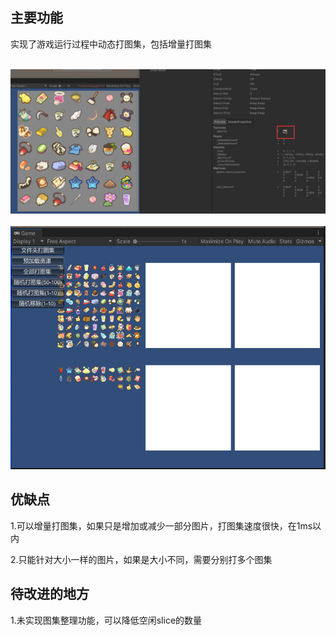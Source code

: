 
## 主要功能


实现了游戏运行过程中动态打图集，包括增量打图集

<br><img src='image/1.png'><br>
<br><img src='image/2.png'><br>



## 优缺点
1.可以增量打图集，如果只是增加或减少一部分图片，打图集速度很快，在1ms以内

2.只能针对大小一样的图片，如果是大小不同，需要分别打多个图集


## 待改进的地方
1.未实现图集整理功能，可以降低空闲slice的数量